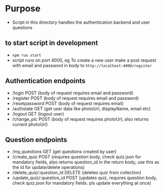# Purpose
- Script in this directory handles the authentication backend and user questions

## to start script in development
- ```npm run start```
- script runs on port 4000, eg To create a new user make  a post request with email and password in body to ```http://localhost:4000/register```

## Authentication endpoints
- /login POST (body of request requires email and password)
- /register POST (body of request requires email and password)
- /resetpassword POST (body of request requires email)
- /authstate GET (get user data like photoUrl, displayName, email etc)
- /logout GET (logout user)
- /change_pic POST (body of request requires photoUrl, also returns current photoUrl)

## Question endpoints
- /my_questions GET (get questions created by user)
- /create_quiz POST (requires question body, check quiz.json for mandatory fields, also returns question_id in the return body, use this as the id for update/delete operations)
- /delete_quiz/:question_id DELETE (deletes quiz from collection)
- /update_quiz/:question_id POST (updates quiz, requires question body, check quiz.json for mandatory fields. pls update everything at once)

